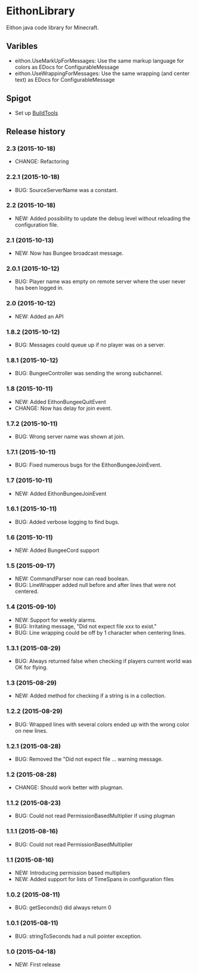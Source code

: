 # EithonLibrary

Eithon java code library for Minecraft.

## Varibles

* eithon.UseMarkUpForMessages: Use the same markup language for colors as EDocs for ConfigurableMessage
* eithon.UseWrappingForMessages: Use the same wrapping (and center text) as EDocs for ConfigurableMessage

## Spigot

* Set up [BuildTools](http://www.spigotmc.org/wiki/buildtools/)

## Release history

### 2.3 (2015-10-18)

* CHANGE: Refactoring

### 2.2.1 (2015-10-18)

* BUG: SourceServerName was a constant.

### 2.2 (2015-10-18)

* NEW: Added possibility to update the debug level without reloading the configuration file.

### 2.1 (2015-10-13)

* NEW: Now has Bungee broadcast message.

### 2.0.1 (2015-10-12)

* BUG: Player name was empty on remote server where the user never has been logged in.

### 2.0 (2015-10-12)

* NEW: Added an API

### 1.8.2 (2015-10-12)

* BUG: Messages could queue up if no player was on a server.

### 1.8.1 (2015-10-12)

* BUG: BungeeController was sending the wrong subchannel.

### 1.8 (2015-10-11)

* NEW: Added EithonBungeeQuitEvent
* CHANGE: Now has delay for join event.

### 1.7.2 (2015-10-11)

* BUG: Wrong server name was shown at join.

### 1.7.1 (2015-10-11)

* BUG: Fixed numerous bugs for the EithonBungeeJoinEvent.

### 1.7 (2015-10-11)

* NEW: Added EithonBungeeJoinEvent

### 1.6.1 (2015-10-11)

* BUG: Added verbose logging to find bugs.

### 1.6 (2015-10-11)

* NEW: Added BungeeCord support

### 1.5 (2015-09-17)

* NEW: CommandParser now can read boolean.
* BUG: LineWrapper added null before and after lines that were not centered.

### 1.4 (2015-09-10)

* NEW: Support for weekly alarms.
* BUG: Irritating message, "Did not expect file xxx to exist."
* BUG: Line wrapping could be off by 1 character when centering lines.

### 1.3.1 (2015-08-29)

* BUG: Always returned false when checking if players current world was OK for flying.

### 1.3 (2015-08-29)

* NEW: Added method for checking if a string is in a collection.

### 1.2.2 (2015-08-29)

* BUG: Wrapped lines with several colors ended up with the wrong color on new lines.

### 1.2.1 (2015-08-28)

* BUG: Removed the "Did not expect file ... warning message.

### 1.2 (2015-08-28)

* CHANGE: Should work better with plugman.

### 1.1.2 (2015-08-23)

* BUG: Could not read PermissionBasedMultiplier if using plugman

### 1.1.1 (2015-08-16)

* BUG: Could not read PermissionBasedMultiplier

### 1.1 (2015-08-16)

* NEW: Introducing permission based multipliers
* NEW: Added support for lists of TimeSpans in configuration files

### 1.0.2 (2015-08-11)

* BUG: getSeconds() did always return 0

### 1.0.1 (2015-08-11)

* BUG: stringToSeconds had a null pointer exception.

### 1.0 (2015-04-18)

* NEW: First release
